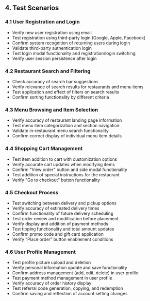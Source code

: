 ## 4. Test Scenarios

### 4.1 User Registration and Login

- Verify new user registration using email
- Test registration using third-party login (Google, Apple, Facebook)
- Confirm system recognition of returning users during login
- Validate third-party authentication login
- Test login modal functionality and registration/login switching
- Verify user session persistence after login

### 4.2 Restaurant Search and Filtering

- Check accuracy of search bar suggestions
- Verify relevance of search results for restaurants and menu items
- Test application and effect of filters on search results
- Confirm sorting functionality by different criteria

### 4.3 Menu Browsing and Item Selection

- Verify accuracy of restaurant landing page information
- Test menu item categorization and section navigation
- Validate in-restaurant menu search functionality
- Confirm correct display of individual menu item details

### 4.4 Shopping Cart Management

- Test item addition to cart with customization options
- Verify accurate cart updates when modifying items
- Confirm "View order" button and side modal functionality
- Test addition of special instructions for the restaurant
- Verify "Go to checkout" button functionality

### 4.5 Checkout Process

- Test switching between delivery and pickup options
- Verify accuracy of estimated delivery times
- Confirm functionality of future delivery scheduling
- Test order review and modification before placement
- Verify display and addition of payment methods
- Test tipping functionality and total amount updates
- Confirm promo code and gift card application
- Verify "Place order" button enablement conditions

### 4.6 User Profile Management

- Test profile picture upload and deletion
- Verify personal information update and save functionality
- Confirm address management (add, edit, delete) in user profile
- Test payment method management in user profile
- Verify accuracy of order history display
- Test referral code generation, copying, and redemption
- Confirm saving and reflection of account setting changes